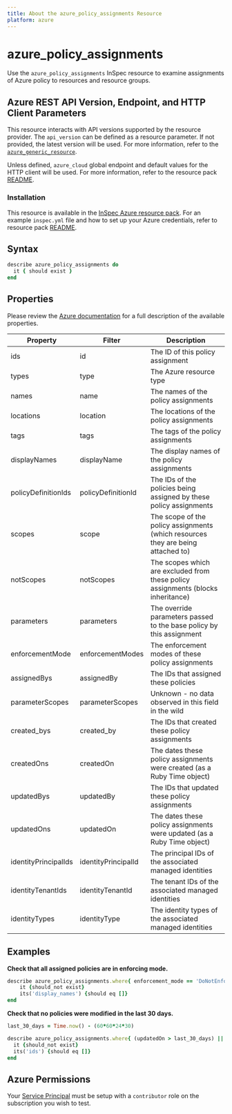 ```yaml
---
title: About the azure_policy_assignments Resource
platform: azure
---
```


# azure_policy_assignments

Use the `azure_policy_assignments` InSpec resource to examine assignments of Azure policy to resources and resource groups.

## Azure REST API Version, Endpoint, and HTTP Client Parameters

This resource interacts with API versions supported by the resource provider.
The `api_version` can be defined as a resource parameter.
If not provided, the latest version will be used.
For more information, refer to the [`azure_generic_resource`](azure_generic_resource.md).

Unless defined, `azure_cloud` global endpoint and default values for the HTTP client will be used.
For more information, refer to the resource pack [README](../../README.md).

### Installation

This resource is available in the [InSpec Azure resource pack](https://github.com/inspec/inspec-azure).
For an example `inspec.yml` file and how to set up your Azure credentials, refer to resource pack [README](../../README.md#Service-Principal).

## Syntax

```ruby
describe azure_policy_assignments do
  it { should exist }
end
```

## Properties

Please review the [Azure documentation](https://docs.microsoft.com/en-us/rest/api/policy/policyassignments/list#policyassignment) for a full description of the available properties.

| Property             | Filter              | Description                                                                              |
|----------------------|---------------------|------------------------------------------------------------------------------------------|
| ids                  | id                  | The ID of this policy assignment                                                         |
| types                | type                | The Azure resource type                                                                  |
| names                | name                | The names of the policy assignments                                                      |
| locations            | location            | The locations of the policy assignments                                                  |
| tags                 | tags                | The tags of the policy assignments                                                       |
| displayNames         | displayName         | The display names of the policy assignments                                              |
| policyDefinitionIds  | policyDefinitionId  | The IDs of the policies being assigned by these policy assignments                       |
| scopes               | scope               | The scope of the policy assignments (which resources they are being attached to)         |
| notScopes            | notScopes           | The scopes which are excluded from these policy assignments (blocks inheritance)         |
| parameters           | parameters          | The override parameters passed to the base policy by this assignment                     |
| enforcementMode      | enforcementModes    | The enforcement modes of these policy assignments                                        |
| assignedBys          | assignedBy          | The IDs that assigned these policies                                                    |
| parameterScopes      | parameterScopes     | Unknown - no data observed in this field in the wild                                     |
| created_bys          | created_by          | The IDs that created these policy assignments                                           |
| createdOns           | createdOn           | The dates these policy assignments were created (as a Ruby Time object)                  |
| updatedBys           | updatedBy           | The IDs that updated these policy assignments                                           |
| updatedOns           | updatedOn           | The dates these policy assignments were updated (as a Ruby Time object)                  |
| identityPrincipalIds | identityPrincipalId | The principal IDs of the associated managed identities                                  |
| identityTenantIds    | identityTenantId    | The tenant IDs of the associated managed identities                                     |
| identityTypes        | identityType        | The identity types of the associated managed identities                                  |

## Examples

**Check that all assigned policies are in enforcing mode.**

```ruby
describe azure_policy_assignments.where{ enforcement_mode == 'DoNotEnforce' } do
    it {should_not exist}
    its('display_names') {should eq []}
end
```

**Check that no policies were modified in the last 30 days.**

```ruby
last_30_days = Time.now() - (60*60*24*30)

describe azure_policy_assignments.where{ (updatedOn > last_30_days) || (createdOn > last_30_days) } do
  it {should_not exist}
  its('ids') {should eq []}
end
```

## Azure Permissions

Your [Service Principal](https://docs.microsoft.com/en-us/azure/azure-resource-manager/resource-group-create-service-principal-portal) must be setup with a `contributor` role on the subscription you wish to test.
